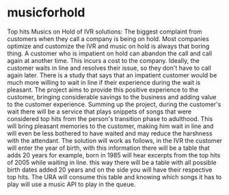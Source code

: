 # musicforhold
Top hits Musics on Hold of IVR solutions:
The biggest complaint from customers when they call a company is being on hold. Most companies optimize and customize the IVR and music on hold is always that boring thing.
A customer who is impatient on hold can abandon the call and call again at another time. This incurs a cost to the company. Ideally, the customer waits in line and resolves their issue, so they don't have to call again later.
There is a study that says that an impatient customer would be much more willing to wait in line if their experience during the wait is pleasant.
The project aims to provide this positive experience to the customer, bringing considerable savings to the business and adding value to the customer experience.
Summing up the project, during the customer's wait there will be a service that plays snippets of songs that were considered top hits from the person's transition phase to adulthood. This will bring pleasant memories to the customer, making him wait in line and will even be less bothered to have waited and may reduce the harshness with the attendant.
The solution will work as follows, in the IVR the customer will enter the year of birth, with this information there will be a table that adds 20 years for example, born in 1985 will hear excerpts from the top hits of 2005 while waiting in line. this way there will be a table with all possible birth dates added 20 years and on the side you will have their respective top hits.
The URA will consume this table and knowing which songs it has to play will use a music API to play in the queue.
